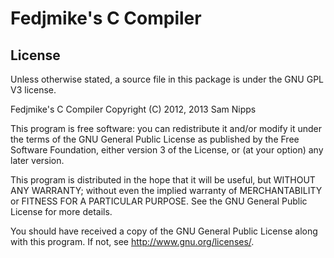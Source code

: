 Fedjmike's C Compiler
=====================

License
-------

Unless otherwise stated, a source file in this package is under the GNU GPL V3 license.

Fedjmike's C Compiler Copyright (C) 2012, 2013 Sam Nipps

This program is free software: you can redistribute it and/or modify it under the terms of the GNU General Public License as published by the Free Software Foundation, either version 3 of the License, or (at your option) any later version.

This program is distributed in the hope that it will be useful, but WITHOUT ANY WARRANTY; without even the implied warranty of MERCHANTABILITY or FITNESS FOR A PARTICULAR PURPOSE. See the GNU General Public License for more details. 

You should have received a copy of the GNU General Public License along with this program. If not, see http://www.gnu.org/licenses/.

